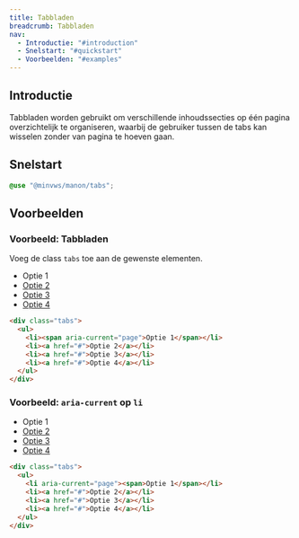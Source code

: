```yaml
---
title: Tabbladen
breadcrumb: Tabbladen
nav:
  - Introductie: "#introduction"
  - Snelstart: "#quickstart"
  - Voorbeelden: "#examples"
---
```


<h2 id="introduction">Introductie</h2>

Tabbladen worden gebruikt om verschillende inhoudssecties op één pagina overzichtelijk te organiseren, waarbij de gebruiker tussen de tabs kan wisselen zonder van pagina te hoeven gaan.

<h2 id="quickstart">Snelstart</h2>

```scss
@use "@minvws/manon/tabs";
```

<h2 id="examples">Voorbeelden</h2>

### Voorbeeld: Tabbladen

Voeg de class `tabs` toe aan de gewenste elementen.

<div class="tabs" id="tabs">
  <ul>
    <li><span aria-current="page">Optie 1</span></li>
    <li><a href="tabs">Optie 2</a></li>
    <li><a href="tabs">Optie 3</a></li>
    <li><a href="tabs">Optie 4</a></li>
  </ul>
</div>

```html
<div class="tabs">
  <ul>
    <li><span aria-current="page">Optie 1</span></li>
    <li><a href="#">Optie 2</a></li>
    <li><a href="#">Optie 3</a></li>
    <li><a href="#">Optie 4</a></li>
  </ul>
</div>
```

### Voorbeeld: `aria-current` op `li`

<div class="tabs" id="li">
  <ul>
    <li aria-current="page"><span>Optie 1</span></li>
    <li><a href="#li">Optie 2</a></li>
    <li><a href="#li">Optie 3</a></li>
    <li><a href="#li">Optie 4</a></li>
  </ul>
</div>

```html
<div class="tabs">
  <ul>
    <li aria-current="page"><span>Optie 1</span></li>
    <li><a href="#">Optie 2</a></li>
    <li><a href="#">Optie 3</a></li>
    <li><a href="#">Optie 4</a></li>
  </ul>
</div>
```
